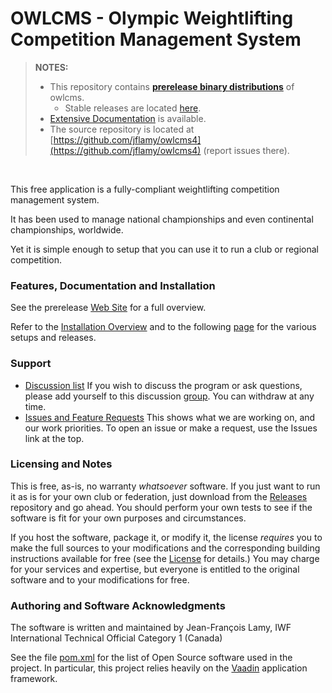 # OWLCMS - Olympic Weightlifting Competition Management System 

> **NOTES:**
>   - This repository contains **[prerelease binary distributions](https://github.com/owlcms/owlcms4-prerelease/releases)** of owlcms.
>     - Stable releases are located [here](https://github.com/owlcms/owlcms4).<br>
>   - [Extensive Documentation](https://owlcms.github.io/owlcms4-prerelease/#) is available.
>   - The source repository is located at [https://github.com/jflamy/owlcms4](https://github.com/jflamy/owlcms4) (report issues there).

<br />


This free application is a fully-compliant weightlifting competition management system. 

It has been used to manage national championships and even continental championships, worldwide.

Yet it is simple enough to setup that you can use it to run a club or regional competition.

### Features, Documentation and Installation

See the prerelease [Web Site](https://owlcms.github.io/owlcms4-prerelease/#) for a full overview</u>.  

Refer to the [Installation Overview](https://owlcms.github.io/owlcms4-prerelease/#/InstallationOverview) and
to the following [page](Releases.md) for the various setups and releases.

### Support

- [Discussion list](https://groups.google.com/forum/#!forum/owlcms)  If you wish to discuss the program or ask questions, please add yourself to this discussion [group](https://groups.google.com/forum/#!forum/owlcms).  You can withdraw at any time.
- [Issues and Feature Requests](https://github.com/jflamy/owlcms4/projects/1) This shows what we are working on, and our work priorities. To open an issue or make a request, use the Issues link at the top.

### Licensing and Notes

This is free, as-is, no warranty *whatsoever* software. If you just want to run it as is for your own club or federation, just download from the [Releases](https://github.com/owlcms/owlcms4-prerelease/releases) repository and go ahead. You should perform your own tests to see if the software is fit for your own purposes and circumstances.

If you host the software, package it, or modify it, the license *requires* you to make the full sources to your modifications and the corresponding building instructions available for free (see the [License](https://github.com/owlcms/owlcms4-prerelease/blob/master/LICENSE.txt) for details.)  You may charge for your services and expertise, but everyone is entitled to the original software and to your modifications for free.

### Authoring and Software Acknowledgments

The software is written and maintained by Jean-François Lamy, IWF International Technical Official Category 1 (Canada)

See the file [pom.xml](pom.xml) for the list of Open Source software used in the project.  In particular, this project relies heavily on the [Vaadin](https://vaadin.com) application framework.
